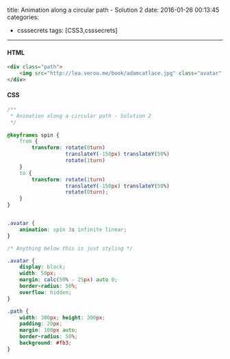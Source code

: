 ﻿title: Animation along a circular path - Solution 2
date: 2016-01-26 00:13:45
categories:
- csssecrets
tags: [CSS3,csssecrets]

---

#### **HTML**
``` html
<div class="path">
	<img src="http://lea.verou.me/book/adamcatlace.jpg" class="avatar" />
</div>
```

#### **CSS**
``` css
/**
 * Animation along a circular path - Solution 2
 */
 
@keyframes spin {
	from {
		transform: rotate(0turn)
		           translateY(-150px) translateY(50%)
		           rotate(1turn)
	}
	to {
		transform: rotate(1turn)
		           translateY(-150px) translateY(50%)
		           rotate(0turn);
	}
}


.avatar {
	animation: spin 3s infinite linear;
}

/* Anything below this is just styling */

.avatar {
	display: block;
	width: 50px;
	margin: calc(50% - 25px) auto 0;
	border-radius: 50%;
	overflow: hidden;
}

.path {
	width: 300px; height: 300px;
	padding: 20px;
	margin: 100px auto;
	border-radius: 50%;
	background: #fb3;
}
```




